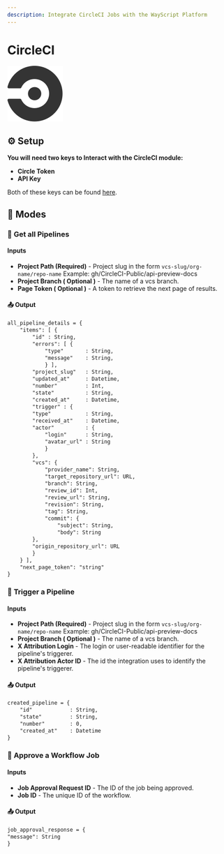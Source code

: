 ```yaml
---
description: Integrate CircleCI Jobs with the WayScript Platform
---
```


# CircleCI

![Continuous integration and delivery for any platform](../../.gitbook/assets/circleci-128x128.png)

##  ⚙ **Setup**

**You will need two keys to Interact with the CircleCI module:**

* **Circle Token** 
* **API Key** 

Both of these keys can be found [here](https://app.datadoghq.com/account/settings#api).

##   🤖 **Modes** <a id="modes"></a>

### 💎 **Get all Pipelines**  <a id="get-a-monitors-details"></a>

####   Inputs <a id="inputs"></a>

* **Project Path \(Required\)** -  Project slug in the form `vcs-slug/org-name/repo-name`      Example: gh/CircleCI-Public/api-preview-docs
* **Project Branch \( Optional \)** -  The name of a vcs branch.
* **Page Token \( Optional \)** - A token to retrieve the next page of results.

#### ​📤 Output <a id="output"></a>

```text
all_pipeline_details = {
    "items": [ {
        "id" : String,
        "errors": [ {
            "type"       : String,
            "message"    : String,
            } ],
        "project_slug"   : String,
        "updated_at"     : Datetime,
        "number"         : Int,
        "state"          : String,
        "created_at"     : Datetime,
        "trigger" : {
        "type"           : String,
        "received_at"    : Datetime,
        "actor"          : {
            "login"      : String,
            "avatar_url" : String
            }
        },
        "vcs": {
            "provider_name": String,
            "target_repository_url": URL,
            "branch": String,
            "review_id": Int,
            "review_url": String,
            "revision": String,
            "tag": String,
            "commit": {
                "subject": String,
                "body": String
        },
        "origin_repository_url": URL
        }
    } ],
    "next_page_token": "string"
}
```



### 🔨 **Trigger a Pipeline** <a id="get-a-monitors-details"></a>

####  Inputs <a id="inputs"></a>

* **Project Path \(Required\)** -  Project slug in the form `vcs-slug/org-name/repo-name`      Example: gh/CircleCI-Public/api-preview-docs
* **Project Branch \( Optional \)** -  The name of a vcs branch.
* **X Attribution Login** - The login or user-readable identifier for the pipeline's triggerer.
* **X Attribution Actor ID** - The id the integration uses to identify the pipeline's triggerer.

#### ​📤 Output <a id="output"></a>

```text
created_pipeline = {
    "id"            : String,
    "state"         : String,
    "number"        : 0,
    "created_at"    : Datetime
}
```



### 📌 **Approve a Workflow Job** <a id="get-a-monitors-details"></a>

#### Inputs <a id="inputs"></a>

* **Job Approval Request ID** -  The ID of the job being approved. 
* **Job ID** -  The unique ID of the workflow.

#### ​📤 Output <a id="output"></a>

```text
job_approval_response = {
"message": String
}
```

